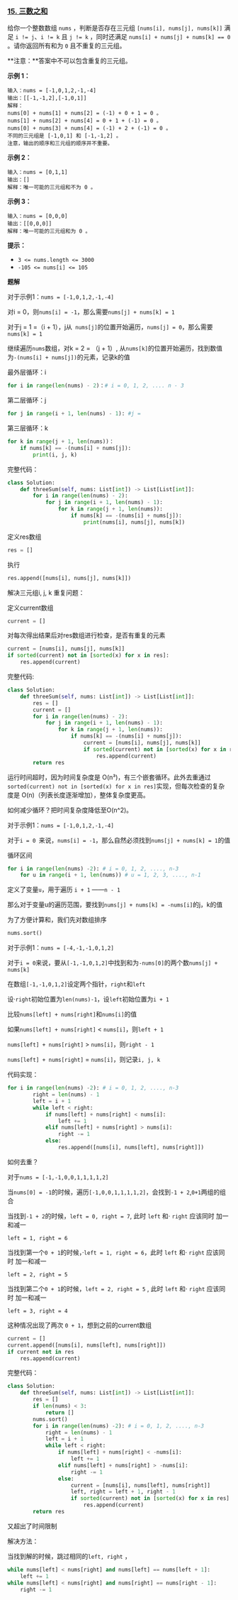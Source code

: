 ### [15. 三数之和](https://leetcode.cn/problems/3sum/)

给你一个整数数组 `nums` ，判断是否存在三元组 `[nums[i], nums[j], nums[k]]` 满足 `i != j`、`i != k` 且 `j != k` ，同时还满足 `nums[i] + nums[j] + nums[k] == 0` 。请你返回所有和为 `0` 且不重复的三元组。

**注意：**答案中不可以包含重复的三元组。

 

**示例 1：**

```
输入：nums = [-1,0,1,2,-1,-4]
输出：[[-1,-1,2],[-1,0,1]]
解释：
nums[0] + nums[1] + nums[2] = (-1) + 0 + 1 = 0 。
nums[1] + nums[2] + nums[4] = 0 + 1 + (-1) = 0 。
nums[0] + nums[3] + nums[4] = (-1) + 2 + (-1) = 0 。
不同的三元组是 [-1,0,1] 和 [-1,-1,2] 。
注意，输出的顺序和三元组的顺序并不重要。
```

**示例 2：**

```
输入：nums = [0,1,1]
输出：[]
解释：唯一可能的三元组和不为 0 。
```

**示例 3：**

```
输入：nums = [0,0,0]
输出：[[0,0,0]]
解释：唯一可能的三元组和为 0 。
```

 

**提示：**

- `3 <= nums.length <= 3000`
- `-105 <= nums[i] <= 105`



**题解**

对于示例1：`nums = [-1,0,1,2,-1,-4]`

对i = 0，则`nums[i] = -1`，那么需要`nums[j] + nums[k] = 1`

对于j = 1 =（i + 1），j从` nums[j]`的位置开始遍历，`nums[j] = 0`，那么需要`nums[k] = 1`

继续遍历`nums`数组，对k = 2 = （j + 1）, 从`nums[k]`的位置开始遍历，找到数值为`-(nums[i] + nums[j])`的元素，记录k的值

最外层循环：i

```python
for i in range(len(nums) - 2)：# i = 0, 1, 2, .... n - 3
```

第二层循环：j

```python
for j in range(i + 1, len(nums) - 1): #j = 
```

第三层循环：k

```python
for k in range(j + 1, len(nums))：
	if nums[k] == -(nums[i] + nums[j]):
        print(i, j, k)
```

完整代码：

```python
class Solution:
    def threeSum(self, nums: List[int]) -> List[List[int]]:
        for i in range(len(nums) - 2):
            for j in range(i + 1, len(nums) - 1):
                for k in range(j + 1, len(nums)):
                    if nums[k] == -(nums[i] + nums[j]):
                        print(nums[i], nums[j], nums[k])
```

定义res数组

```python
res = []
```

执行

```python
res.append([nums[i], nums[j], nums[k]])
```

解决三元组i, j, k 重复问题：

定义current数组

```python
current = []
```

对每次得出结果后对res数组进行检查，是否有重复的元素
```python
current = [nums[i], nums[j], nums[k]]
if sorted(current) not in [sorted(x) for x in res]:
    res.append(current)
```

完整代码:

```python
class Solution:
    def threeSum(self, nums: List[int]) -> List[List[int]]:
        res = []
        current = []
        for i in range(len(nums) - 2):
            for j in range(i + 1, len(nums) - 1):
                for k in range(j + 1, len(nums)):
                    if nums[k] == -(nums[i] + nums[j]):
                        current = [nums[i], nums[j], nums[k]]
                        if sorted(current) not in [sorted(x) for x in res]:
                            res.append(current)
		return res
```

运行时间超时，因为时间复杂度是 O(n³)，有三个嵌套循环。此外去重通过` sorted(current) not in [sorted(x) for x in res] `实现，但每次检查的复杂度是 O(n)（列表长度逐渐增加），整体复杂度更高。



如何减少循环？把时间复杂度降低至O(n^2)。

对于示例1：`nums = [-1,0,1,2,-1,-4]`

对于`i = 0 `来说，`nums[i] = -1`，那么自然必须找到`nums[j] + nums[k] = 1`的值

循环区间

```python
for i in range(len(nums) -2): # i = 0, 1, 2, ...., n-3
    for u in range(i + 1, len(nums)) # u = 1, 2, 3, ...., n-1
```

定义了变量`u`，用于遍历 `i + 1` ——`n - 1`

那么对于变量u的遍历范围，要找到`nums[j] + nums[k] = -nums[i]`的j，k的值

为了方便计算和，我们先对数组排序

```python
nums.sort()
```

对于示例1：`nums = [-4,-1,-1,0,1,2]`

对于`i = 0`来说，要从`[-1,-1,0,1,2]`中找到和为`-nums[0]`的两个数`nums[j] + nums[k]`

在数组`[-1,-1,0,1,2]`设定两个指针，`right`和`left`

设·`right`初始位置为`len(nums)-1`，设`left`初始位置为`i + 1`

比较`nums[left] + nums[right]`和`nums[i]`的值

如果`nums[left] + nums[right]` < `nums[i]`，则`left + 1`

`nums[left] + nums[right]` > `nums[i]`，则`right - 1`

`nums[left] + nums[right]` = `nums[i]`，则记录`i, j, k`

代码实现：

```python
for i in range(len(nums) -2): # i = 0, 1, 2, ...., n-3
    	right = len(nums) - 1
        left = i + 1
        while left < right:
            if nums[left] + nums[right] < nums[i]:
                left += 1
            elif nums[left] + nums[right] > nums[i]:
                right -= 1
            else:
                res.append([nums[i], nums[left], nums[right]])
```

如何去重？

对于`nums = [-1,-1,0,0,1,1,1,1,2]`

当`nums[0] = -1`的时候，遍历`[-1,0,0,1,1,1,1,2]`，会找到`-1 + 2`,`0+1`两组的组合

当找到`-1 + 2`的时候，`left = 0, right = 7`, 此时 `left` 和· `right` 应该同时 加一和减一

`left = 1, right = 6`

当找到第一个`0 + 1`的时候，·`left = 1, right = 6`，此时 `left` 和· `right` 应该同时 加一和减一

`left = 2, right = 5`

当找到第二个`0 + 1`的时候，`left = 2, right = 5` , 此时 `left` 和· `right` 应该同时 加一和减一

`left = 3, right = 4`

这种情况出现了两次 `0 + 1`，想到之前的current数组

```python
current = []
current.append([nums[i], nums[left], nums[right]])
if current not in res
	res.append(current)
```

完整代码：

```python
class Solution:
    def threeSum(self, nums: List[int]) -> List[List[int]]:
        res = []
        if len(nums) < 3:
            return []
        nums.sort()
        for i in range(len(nums) -2): # i = 0, 1, 2, ...., n-3
            right = len(nums) - 1
            left = i + 1
            while left < right:
                if nums[left] + nums[right] < -nums[i]:
                    left += 1
                elif nums[left] + nums[right] > -nums[i]:
                    right -= 1
                else:
                    current = [nums[i], nums[left], nums[right]]
                    left, right = left + 1, right - 1
                    if sorted(current) not in [sorted(x) for x in res]:
                        res.append(current)
        return res
```

又超出了时间限制

解决方法：

当找到解的时候，跳过相同的`left, right` ，

```python
while nums[left] < nums[right] and nums[left] == nums[left + 1]:
    left += 1
while nums[left] < nums[right] and nums[right] == nums[right - 1]:
    right -= 1
```


